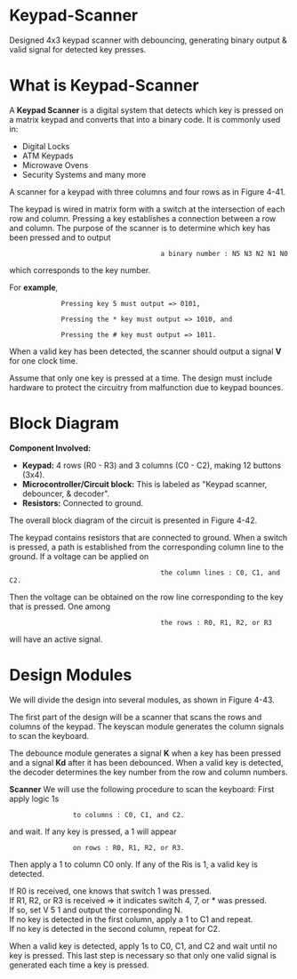 # Keypad-Scanner
Designed 4x3 keypad scanner with debouncing, generating binary output &amp; valid signal for detected key presses.

# What is Keypad-Scanner
A **Keypad Scanner** is a digital system that detects which key is pressed on a matrix keypad and converts that into a binary code. It is commonly used in:

  - Digital Locks
  - ATM Keypads
  - Microwave Ovens
  - Security Systems and many more

A scanner for a keypad with three columns and four rows 
as in Figure 4-41. 



The keypad is wired in matrix form with a switch at the intersection of each row and column. Pressing a key establishes a connection between a row and column. The purpose of the scanner is to determine which key has been pressed and to output 
                                 
                                          a binary number : N5 N3 N2 N1 N0
                                          
                                          
which corresponds to the key number. 

For **example**, 

                 Pressing key 5 must output => 0101,

                 Pressing the * key must output => 1010, and
                 
                 Pressing the # key must output => 1011. 
                 
When a valid key has been detected, the scanner should output a signal **V** for one clock time. 

Assume that only one key is pressed at a time. The design must include hardware to protect the circuitry from malfunction due to keypad bounces. 


# Block Diagram

**Component Involved:** 
- **Keypad:** 4 rows (R0 - R3) and 3 columns (C0 - C2), making 12 buttons (3x4).
- **Microcontroller/Circuit block:** This is labeled as "Keypad scanner, debouncer, & decoder".
- **Resistors:** Connected to ground.




The overall block diagram of the circuit is presented in Figure 4-42. 

The keypad contains resistors that are connected to ground. When a switch is pressed, a path is established from the corresponding column line to the ground. If a voltage can be applied on 

                                          the column lines : C0, C1, and C2.
                                          
Then the voltage can be obtained on the row line corresponding to the key that is pressed. One among 

                                          the rows : R0, R1, R2, or R3
will have an active signal.



# Design Modules

We will divide the design into several modules, as shown in Figure 4-43.


The first part of the design will be a scanner that scans the rows and columns of the keypad. The keyscan module generates the column signals to scan the keyboard. 


The debounce module generates a signal **K** when a key has been pressed and a signal **Kd** after it has been debounced. When a valid key is detected, the decoder determines the key number from the row and column numbers.


**Scanner**
We will use the following procedure to scan the keyboard: First apply logic 1s 
  
                    to columns : C0, C1, and C2.

and wait. 
If any key is pressed, a 1 will appear 

                    on rows : R0, R1, R2, or R3.
                    
Then apply a 1 to column C0 only. If any of the Ris is 1, a valid key is detected. 

If R0 is received, one knows that switch 1 was pressed.  <br>
If R1, R2, or R3 is received => it indicates switch 4, 7, or * was pressed. <br>
If so, set V 5 1 and output the corresponding N. <br>
If no key is detected in the first column, apply a 1 to C1 and repeat. <br> 
If no key is detected in the second column, repeat for C2. <br>

When a valid key is detected, apply 1s to C0, C1, and C2 and wait until no key is pressed. This last step is necessary so 
that only one valid signal is generated each time a key is pressed.
